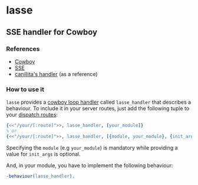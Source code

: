 # lasse
## SSE handler for Cowboy

### References
* [Cowboy](/extend/cowboy)
* [SSE](http://dev.w3.org/html5/eventsource/)
* [canillita's handler](/canillita/blob/master/src/canillita_news_handler.erl) (as a reference)

### How to use it
``lasse`` provides a [cowboy loop handler](http://ninenines.eu/docs/en/cowboy/HEAD/guide/loop_handlers/) called ``lasse_handler`` that describes a behaviour. To include it in your server routes, just add the following tuple to your [dispatch routes](http://ninenines.eu/docs/en/cowboy/HEAD/guide/routing/):

```erlang
{<<"/your/[:route]">>, lasse_handler, [your_module]}
% or
{<<"/your/[:route]">>, lasse_handler, [{module, your_module}, {init_args, Args}}
```

Specifying the ``module`` (e.g ``your_module``) is mandatory while providing a value for ``init_args`` is optional.

And, in your module, you have to implement the following behaviour:

```erlang
-behaviour(lasse_handler).
```
